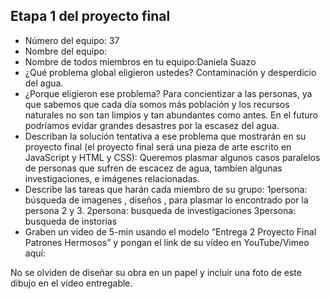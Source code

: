 ## Etapa 1 del proyecto final

- Número del equipo: 37
- Nombre del equipo: 
- Nombre de todos miembros en tu equipo:Daniela Suazo
- ¿Qué problema global eligieron ustedes? Contaminación y desperdicio del agua.
- ¿Porque eligieron ese problema? Para concientizar a las personas, ya que sabemos que cada día somos más población y los recursos naturales no son tan limpios y tan abundantes como antes. En el futuro podríamos evidar grandes desastres por la escasez del agua.
- Describan la solución tentativa a ese problema que mostrarán en su proyecto final (el proyecto final será una pieza de arte escrito en JavaScript y HTML y CSS): Queremos plasmar algunos casos paralelos de personas que sufren de escacez de agua, tambíen algunas investigaciones, e imágenes relacionadas.
- Describe las tareas que harán cada miembro de su grupo: 
1persona: búsqueda de imagenes , diseños , para plasmar lo encontrado por la persona 2 y 3.
2persona: busqueda de investigaciones
3persona: busqueda de instorias
- Graben un video de 5-min usando el modelo “Entrega 2 Proyecto Final Patrones Hermosos” y pongan el link de su vídeo en YouTube/Vimeo aquí:

No se olviden de diseñar su obra en un papel y incluir una foto de este dibujo en el vídeo entregable.
